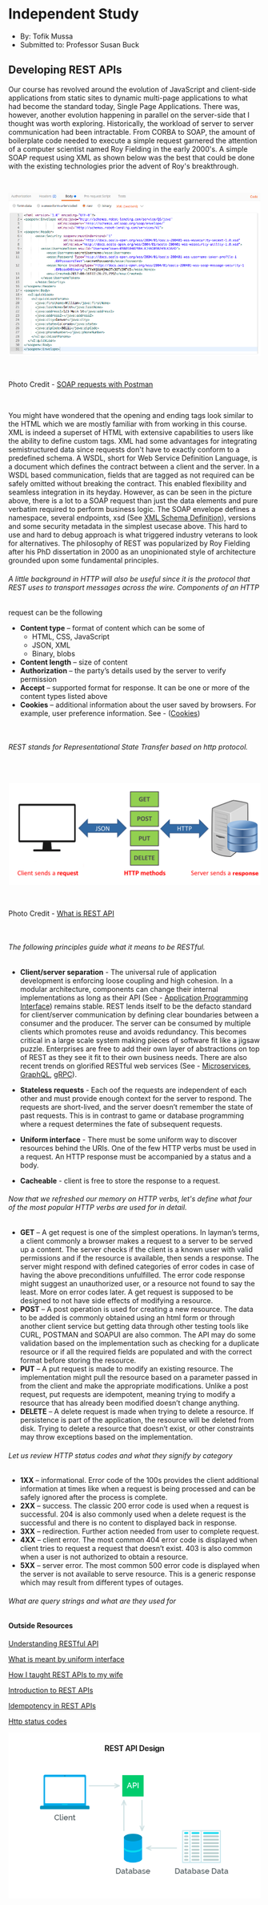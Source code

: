 # Independent Study

- By: Tofik Mussa
- Submitted to: Professor Susan Buck

## Developing REST APIs 

Our course has revolved around the evolution of JavaScript and client-side applications from static sites to dynamic multi-page applications to what had 
become the standard today, Single Page Applications. There was, however, another evolution happening in parallel on the server-side that I thought was
worth exploring. Historically, the workload of server to server communication had been intractable. From CORBA to SOAP, the amount of boilerplate code 
needed to execute a simple request garnered the attention of a computer scientist named Roy Fielding in the early 2000's. A simple SOAP request using XML as
shown below was the best that could be done with the existing technologies prior the advent of Roy's breakthrough.

&nbsp;

![Soap Request](https://github.com/tmussa1/independent-study/blob/master/images/soap-request.png)

&nbsp;

Photo Credit - [SOAP requests with Postman](https://medium.com/@krissparks/soap-requests-with-postman-333c61137c41)

&nbsp;

You might have wondered that the opening and ending tags look similar to the HTML which we are mostly familiar with from working in this course. XML is indeed a 
superset of HTML with extensive capabilities to users like the ability to define custom tags.  XML had some advantages for integrating 
semistructured data since requests don't have to exactly conform to a predefined schema. A WSDL, short for Web Service Definition Language, is a 
document which defines the contract between a client and the server. In a WSDL based communication, fields that are tagged as not required can be safely omitted 
without breaking the contract. This enabled flexibility and seamless integration in its heyday. However, as can be seen in the picture above, 
there is a lot to a SOAP request than just the data elements and pure verbatim required to perform business logic. The SOAP envelope defines a namespace, several
endpoints, xsd (See [XML Schema Definition](https://www.w3schools.com/xml/schema_intro.asp)), versions and some security metadata in the simplest usecase above. 
This hard to use and hard to debug approach is what triggered industry veterans to look for alternatives. The philosophy of REST was popularized by Roy Fielding 
after his PhD dissertation in 2000 as an unopinionated style of architecture grounded upon some fundamental principles. 

###### A little background in HTTP will also be useful since it is the protocol that REST uses to transport messages across the wire. Components of an HTTP 
request can be the following

- **Content type** – format of content which can be some of 
  - HTML, CSS, JavaScript
  - JSON, XML
  - Binary, blobs 
- **Content length** – size of content
- **Authorization** – the party’s details used by the server to verify permission
- **Accept** – supported format for response. It can be one or more of the content types listed above 
- **Cookies** – additional information about the user saved by browsers. For example, user preference information. See - 
([Cookies](https://support.mozilla.org/en-US/kb/cookies-information-websites-store-on-your-computer))

&nbsp;

###### REST stands for Representational State Transfer based on http protocol. 

&nbsp;

![REST DEMO](https://github.com/tmussa1/independent-study/blob/master/images/rest-image.png)

&nbsp;

Photo Credit - [What is REST API](https://phpenthusiast.com/blog/what-is-rest-api)

&nbsp;

###### The following principles guide what it means to be RESTful.

- **Client/server separation** - The universal rule of application development is enforcing loose coupling and high cohesion. In a modular architecture, components
can change their internal implementations as long as their API 
(See - [Application Programming Interface](https://www.freecodecamp.org/news/what-is-an-api-in-english-please-b880a3214a82/)) remains stable. REST lends itself 
to be the defacto standard for client/server communication by defining clear boundaries between a consumer and the producer. The server can be consumed by 
multiple clients which promotes reuse and avoids redundancy. This becomes critical in a large scale system making pieces of software fit like a jigsaw puzzle.
Enterprises are free to add their own layer of abstractions on top of REST as they see it fit to their own business needs. There are also recent trends on 
glorified RESTful web services (See - [Microservices](https://microservices.io/), [GraphQL](https://graphql.org/), [gRPC](https://grpc.io/)).

- **Stateless requests** - Each oof the requests are independent of each other and must provide enough context for the server to respond. The requests are short-lived, 
and the server doesn’t remember the state of past requests. This is in contrast to game or database programming where a request determines the fate of 
subsequent requests. 

- **Uniform interface** - There must be some uniform way to discover resources behind the URIs. One of the few HTTP verbs must be used in a request. An HTTP 
response must be accompanied by a status and a body. 

- **Cacheable** - client is free to store the response to a request. 

###### Now that we refreshed our memory on HTTP verbs, let's define what four of the most popular HTTP verbs are used for in detail.

- **GET** – A get request is one of the simplest operations. In layman’s terms, a client commonly a browser makes a request to a server to be served up a content.
The server checks if the client is a known user with valid permissions and if the resource is available, then sends a response. The server might respond 
with defined categories of error codes in case of having the above preconditions unfulfilled. The error code response might suggest an unauthorized user, 
or a resource not found to say the least. More on error codes later. A get request is supposed to be designed to not have side effects of modifying a resource. 
- **POST** – A post operation is used for creating a new resource. The data to be added is commonly obtained using an html form or through another client service but 
getting data through other testing tools like CURL, POSTMAN and SOAPUI are also common. The API may do some validation based on the implementation such as 
checking for a duplicate resource or if all the required fields are populated and with the correct format before storing the resource.  
- **PUT** – A put request is made to modify an existing resource. The implementation might pull the resource based on a parameter passed in from the client and make 
the appropriate modifications. Unlike a post request, put requests are idempotent, meaning trying to modify a resource that has already been modified doesn’t 
change anything. 
- **DELETE** – A delete request is made when trying to delete a resource. If persistence is part of the application, the resource will be deleted from disk. 
Trying to delete a resource that doesn’t exist, or other constraints may throw exceptions based on the implementation. 

###### Let us review HTTP status codes and what they signify by category

- **1XX** – informational. Error code of the 100s provides the client additional information at times like when a request is being processed and can be safely ignored 
after the process is complete. 
- **2XX** – success. The classic 200 error code is used when a request is successful. 204 is also commonly used when a delete request is the successful and there is 
no content to displayed back in response. 
- **3XX** – redirection. Further action needed from user to complete request. 
- **4XX** – client error. The most common 404 error code is displayed when client tries to request a request that doesn’t exist. 403 is also common when a user is not 
authorized to obtain a resource.
- **5XX** – server error. The most common 500 error code is displayed when the server is not available to serve resource. This is a generic response which may result 
from different types of outages. 

###### What are query strings and what are they used for 

#### Outside Resources

[Understanding RESTful API](https://mlsdev.com/blog/81-a-beginner-s-tutorial-for-understanding-restful-api)

[What is meant by uniform interface](https://stackoverflow.com/questions/25172600/rest-what-exactly-is-meant-by-uniform-interface)

[How I taught REST APIs to my wife](http://www.looah.com/source/view/2284)

[Introduction to REST APIs](https://itnext.io/javascript-fundamentals-an-introduction-to-rest-apis-7cbe8a809d3b)

[Idempotency in REST APIs](https://restfulapi.net/idempotent-rest-apis/)

[Http status codes](https://www.restapitutorial.com/httpstatuscodes.html)

![REST API](https://github.com/tmussa1/independent-study/blob/master/images/rest-api.png)